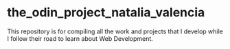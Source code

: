 # the_odin_project_natalia_valencia

This repository is for compiling all the work and projects that I develop while I follow their road to learn about Web Development.
